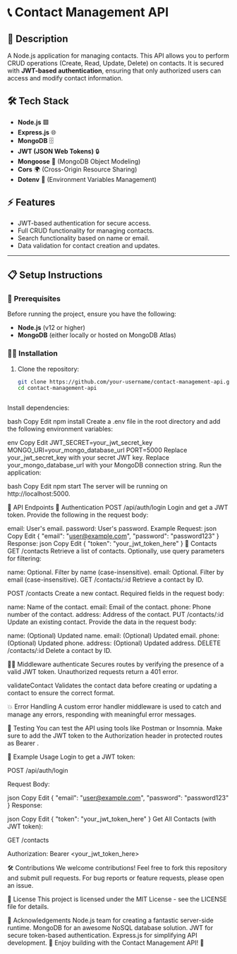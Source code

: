 # 📞 **Contact Management API**

## 🔑 **Description**
A Node.js application for managing contacts. This API allows you to perform CRUD operations (Create, Read, Update, Delete) on contacts. It is secured with **JWT-based authentication**, ensuring that only authorized users can access and modify contact information.

## 🛠️ **Tech Stack**
- **Node.js** 🟩
- **Express.js** 🌐
- **MongoDB** 🗄️
- **JWT (JSON Web Tokens)** 🔒
- **Mongoose** 🐒 (MongoDB Object Modeling)
- **Cors** 🌍 (Cross-Origin Resource Sharing)
- **Dotenv** 🌱 (Environment Variables Management)

## ⚡ **Features**
- JWT-based authentication for secure access.
- Full CRUD functionality for managing contacts.
- Search functionality based on name or email.
- Data validation for contact creation and updates.

---

## 📋 **Setup Instructions**

### 🚨 **Prerequisites**
Before running the project, ensure you have the following:
- **Node.js** (v12 or higher)
- **MongoDB** (either locally or hosted on MongoDB Atlas)

### 🧑‍💻 **Installation**

1. Clone the repository:

   ```bash
   git clone https://github.com/your-username/contact-management-api.git
   cd contact-management-api



Install dependencies:

bash
Copy
Edit
npm install
Create a .env file in the root directory and add the following environment variables:

env
Copy
Edit
JWT_SECRET=your_jwt_secret_key
MONGO_URI=your_mongo_database_url
PORT=5000
Replace your_jwt_secret_key with your secret JWT key.
Replace your_mongo_database_url with your MongoDB connection string.
Run the application:

bash
Copy
Edit
npm start
The server will be running on http://localhost:5000.

🚀 API Endpoints
🔐 Authentication
POST /api/auth/login
Login and get a JWT token. Provide the following in the request body:

email: User's email.
password: User's password.
Example Request:
json
Copy
Edit
{
  "email": "user@example.com",
  "password": "password123"
}
Response:
json
Copy
Edit
{
  "token": "your_jwt_token_here"
}
📇 Contacts
GET /contacts
Retrieve a list of contacts. Optionally, use query parameters for filtering:

name: Optional. Filter by name (case-insensitive).
email: Optional. Filter by email (case-insensitive).
GET /contacts/:id
Retrieve a contact by ID.

POST /contacts
Create a new contact. Required fields in the request body:

name: Name of the contact.
email: Email of the contact.
phone: Phone number of the contact.
address: Address of the contact.
PUT /contacts/:id
Update an existing contact. Provide the data in the request body:

name: (Optional) Updated name.
email: (Optional) Updated email.
phone: (Optional) Updated phone.
address: (Optional) Updated address.
DELETE /contacts/:id
Delete a contact by ID.

🧑‍💻 Middleware
authenticate
Secures routes by verifying the presence of a valid JWT token. Unauthorized requests return a 401 error.

validateContact
Validates the contact data before creating or updating a contact to ensure the correct format.

💥 Error Handling
A custom error handler middleware is used to catch and manage any errors, responding with meaningful error messages.

🧪 Testing
You can test the API using tools like Postman or Insomnia. Make sure to add the JWT token to the Authorization header in protected routes as Bearer <token>.

📍 Example Usage
Login to get a JWT token:

POST /api/auth/login

Request Body:

json
Copy
Edit
{
  "email": "user@example.com",
  "password": "password123"
}
Response:

json
Copy
Edit
{
  "token": "your_jwt_token_here"
}
Get All Contacts (with JWT token):

GET /contacts

Authorization: Bearer <your_jwt_token_here>

🛠️ Contributions
We welcome contributions! Feel free to fork this repository and submit pull requests. For bug reports or feature requests, please open an issue.

📜 License
This project is licensed under the MIT License - see the LICENSE file for details.

🙌 Acknowledgements
Node.js team for creating a fantastic server-side runtime.
MongoDB for an awesome NoSQL database solution.
JWT for secure token-based authentication.
Express.js for simplifying API development.
🌟 Enjoy building with the Contact Management API! 🌟
